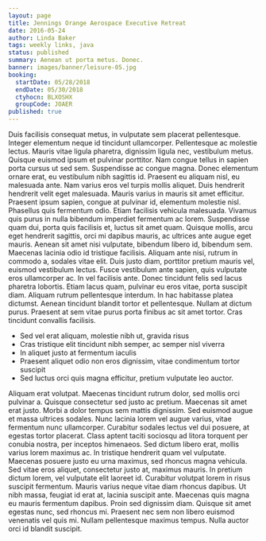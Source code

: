 ```yaml
---
layout: page
title: Jennings Orange Aerospace Executive Retreat
date: 2016-05-24
author: Linda Baker
tags: weekly links, java
status: published
summary: Aenean ut porta metus. Donec.
banner: images/banner/leisure-05.jpg
booking:
  startDate: 05/28/2018
  endDate: 05/30/2018
  ctyhocn: BLXOSHX
  groupCode: JOAER
published: true
---
```

Duis facilisis consequat metus, in vulputate sem placerat pellentesque. Integer elementum neque id tincidunt ullamcorper. Pellentesque ac molestie lectus. Mauris vitae ligula pharetra, dignissim ligula nec, vestibulum metus. Quisque euismod ipsum et pulvinar porttitor. Nam congue tellus in sapien porta cursus ut sed sem. Suspendisse ac congue magna. Donec elementum ornare erat, eu vestibulum nibh sagittis id. Praesent eu aliquam nisl, eu malesuada ante. Nam varius eros vel turpis mollis aliquet. Duis hendrerit hendrerit velit eget malesuada. Mauris varius in mauris sit amet efficitur. Praesent ipsum sapien, congue at pulvinar id, elementum molestie nisl. Phasellus quis fermentum odio. Etiam facilisis vehicula malesuada. Vivamus quis purus in nulla bibendum imperdiet fermentum ac lorem.
Suspendisse quam dui, porta quis facilisis et, luctus sit amet quam. Quisque mollis, arcu eget hendrerit sagittis, orci mi dapibus mauris, ac ultrices ante augue eget mauris. Aenean sit amet nisi vulputate, bibendum libero id, bibendum sem. Maecenas lacinia odio id tristique facilisis. Aliquam ante nisi, rutrum in commodo a, sodales vitae elit. Duis justo diam, porttitor pretium mauris vel, euismod vestibulum lectus. Fusce vestibulum ante sapien, quis vulputate eros ullamcorper ac. In vel facilisis ante. Donec tincidunt felis sed lacus pharetra lobortis. Etiam lacus quam, pulvinar eu eros vitae, porta suscipit diam. Aliquam rutrum pellentesque interdum. In hac habitasse platea dictumst. Aenean tincidunt blandit tortor et pellentesque. Nullam at dictum purus. Praesent at sem vitae purus porta finibus ac sit amet tortor. Cras tincidunt convallis facilisis.

* Sed vel erat aliquam, molestie nibh ut, gravida risus
* Cras tristique elit tincidunt nibh semper, ac semper nisl viverra
* In aliquet justo at fermentum iaculis
* Praesent aliquet odio non eros dignissim, vitae condimentum tortor suscipit
* Sed luctus orci quis magna efficitur, pretium vulputate leo auctor.

Aliquam erat volutpat. Maecenas tincidunt rutrum dolor, sed mollis orci pulvinar a. Quisque consectetur sed justo ac pretium. Maecenas sit amet erat justo. Morbi a dolor tempus sem mattis dignissim. Sed euismod augue et massa ultrices sodales. Nunc lacinia lorem vel augue varius, vitae fermentum nunc ullamcorper.
Curabitur sodales lectus vel dui posuere, at egestas tortor placerat. Class aptent taciti sociosqu ad litora torquent per conubia nostra, per inceptos himenaeos. Sed dictum libero erat, mollis varius lorem maximus ac. In tristique hendrerit quam vel vulputate. Maecenas posuere justo eu urna maximus, sed rhoncus magna vehicula. Sed vitae eros aliquet, consectetur justo at, maximus mauris. In pretium dictum lorem, vel vulputate elit laoreet id. Curabitur volutpat lorem in risus suscipit fermentum. Mauris varius neque vitae diam rhoncus dapibus. Ut nibh massa, feugiat id erat at, lacinia suscipit ante. Maecenas quis magna eu mauris fermentum dapibus. Proin sed dignissim diam. Quisque sit amet egestas nunc, sed rhoncus mi. Praesent nec sem non libero euismod venenatis vel quis mi. Nullam pellentesque maximus tempus. Nulla auctor orci id blandit suscipit.
